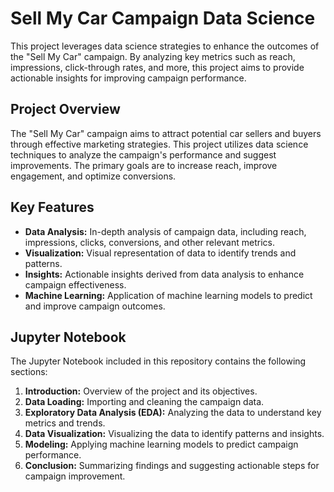 # Sell My Car Campaign Data Science

This project leverages data science strategies to enhance the outcomes of the "Sell My Car" campaign. By analyzing key metrics such as reach, impressions, click-through rates, and more, this project aims to provide actionable insights for improving campaign performance.

## Project Overview

The "Sell My Car" campaign aims to attract potential car sellers and buyers through effective marketing strategies. This project utilizes data science techniques to analyze the campaign's performance and suggest improvements. The primary goals are to increase reach, improve engagement, and optimize conversions.

## Key Features

- **Data Analysis:** In-depth analysis of campaign data, including reach, impressions, clicks, conversions, and other relevant metrics.
- **Visualization:** Visual representation of data to identify trends and patterns.
- **Insights:** Actionable insights derived from data analysis to enhance campaign effectiveness.
- **Machine Learning:** Application of machine learning models to predict and improve campaign outcomes.

## Jupyter Notebook

The Jupyter Notebook included in this repository contains the following sections:

1. **Introduction:** Overview of the project and its objectives.
2. **Data Loading:** Importing and cleaning the campaign data.
3. **Exploratory Data Analysis (EDA):** Analyzing the data to understand key metrics and trends.
4. **Data Visualization:** Visualizing the data to identify patterns and insights.
5. **Modeling:** Applying machine learning models to predict campaign performance.
6. **Conclusion:** Summarizing findings and suggesting actionable steps for campaign improvement.
